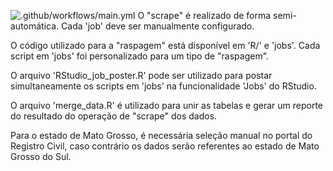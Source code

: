 ![.github/workflows/main.yml](https://github.com/samirarman/brazil-death-data/workflows/.github/workflows/main.yml/badge.svg)
O "scrape" é realizado de forma semi-automática. Cada 'job' deve ser manualmente configurado.

O código utilizado para a "raspagem" está disponível em 'R/' e 'jobs'. Cada script em 'jobs' foi personalizado para um tipo de "raspagem".

O arquivo 'RStudio_job_poster.R' pode ser utilizado para postar simultaneamente os scripts em 'jobs' na funcionalidade 'Jobs' do RStudio.

O arquivo 'merge_data.R' é utilizado para unir as tabelas e gerar um reporte do resultado do operação de "scrape" dos dados.

Para o estado de Mato Grosso, é necessária seleção manual no portal do Registro Civil, caso contrário os dados serão referentes ao estado de Mato Grosso do Sul.
